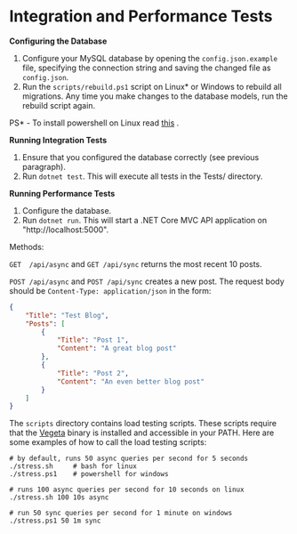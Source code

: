 Integration and Performance Tests
================================

**Configuring the Database**

1. Configure your MySQL database by opening the `config.json.example` file, specifying the connection string and saving the changed file as `config.json`.
2. Run the `scripts/rebuild.ps1` script on Linux* or Windows to rebuild all migrations. Any time you make changes to the database models, run the rebuild script again.

PS* - To install powershell on Linux read [this](https://learn.microsoft.com/en-us/powershell/scripting/install/installing-powershell-on-linux) .

**Running Integration Tests**

1. Ensure that you configured the database correctly (see previous paragraph).
2. Run `dotnet test`. This will execute all tests in the Tests/ directory.

**Running Performance Tests**

1. Configure the database.
2. Run `dotnet run`. This will start a .NET Core MVC API application on "http://localhost:5000".

Methods:

`GET  /api/async` and `GET /api/sync` returns the most recent 10 posts.

`POST /api/async` and `POST /api/sync` creates a new post. The request body should be `Content-Type: application/json` in the form:

```json
{
	"Title": "Test Blog",
	"Posts": [
		{
			"Title": "Post 1",
			"Content": "A great blog post"
		},
		{
			"Title": "Post 2",
			"Content": "An even better blog post"
		}
	]
}
```

The `scripts` directory contains load testing scripts. These scripts require that the  [Vegeta](https://github.com/tsenart/vegeta/releases) binary is installed and accessible in your PATH. Here are some examples of how to call the load testing scripts:
```
# by default, runs 50 async queries per second for 5 seconds
./stress.sh     # bash for linux
./stress.ps1    # powershell for windows

# runs 100 async queries per second for 10 seconds on linux
./stress.sh 100 10s async

# run 50 sync queries per second for 1 minute on windows
./stress.ps1 50 1m sync
```
